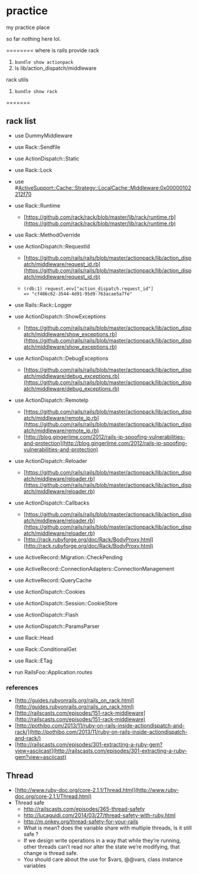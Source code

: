 practice
========

my practice place

so far nothing here lol.

========
where is rails provide rack

1. `bundle show actionpack`
2. ls lib/action_dispatch/middleware

rack utils

1. `bundle show rack`


=======
## rack list

- use DummyMiddleware
- use Rack::Sendfile
- use ActionDispatch::Static
- use Rack::Lock
- use #<ActiveSupport::Cache::Strategy::LocalCache::Middleware:0x00000102212f70>
- use Rack::Runtime
  - [https://github.com/rack/rack/blob/master/lib/rack/runtime.rb](https://github.com/rack/rack/blob/master/lib/rack/runtime.rb)
- use Rack::MethodOverride
- use ActionDispatch::RequestId
  - [https://github.com/rails/rails/blob/master/actionpack/lib/action_dispatch/middleware/request_id.rb](https://github.com/rails/rails/blob/master/actionpack/lib/action_dispatch/middleware/request_id.rb)
  - ```
    (rdb:1) request.env["action_dispatch.request_id"]
    => "cf486c62-3544-4d91-95d9-763acae5a7fe"
    ```
    
- use Rails::Rack::Logger
- use ActionDispatch::ShowExceptions
  - [https://github.com/rails/rails/blob/master/actionpack/lib/action_dispatch/middleware/show_exceptions.rb](https://github.com/rails/rails/blob/master/actionpack/lib/action_dispatch/middleware/show_exceptions.rb)
- use ActionDispatch::DebugExceptions
  - [https://github.com/rails/rails/blob/master/actionpack/lib/action_dispatch/middleware/debug_exceptions.rb](https://github.com/rails/rails/blob/master/actionpack/lib/action_dispatch/middleware/debug_exceptions.rb)
- use ActionDispatch::RemoteIp
  - [https://github.com/rails/rails/blob/master/actionpack/lib/action_dispatch/middleware/remote_ip.rb](https://github.com/rails/rails/blob/master/actionpack/lib/action_dispatch/middleware/remote_ip.rb)
  - [http://blog.gingerlime.com/2012/rails-ip-spoofing-vulnerabilities-and-protection](http://blog.gingerlime.com/2012/rails-ip-spoofing-vulnerabilities-and-protection)
- use ActionDispatch::Reloader
  - [https://github.com/rails/rails/blob/master/actionpack/lib/action_dispatch/middleware/reloader.rb](https://github.com/rails/rails/blob/master/actionpack/lib/action_dispatch/middleware/reloader.rb)
- use ActionDispatch::Callbacks
  - [https://github.com/rails/rails/blob/master/actionpack/lib/action_dispatch/middleware/reloader.rb](https://github.com/rails/rails/blob/master/actionpack/lib/action_dispatch/middleware/reloader.rb)
  - [http://rack.rubyforge.org/doc/Rack/BodyProxy.html](http://rack.rubyforge.org/doc/Rack/BodyProxy.html)
- use ActiveRecord::Migration::CheckPending
- use ActiveRecord::ConnectionAdapters::ConnectionManagement
- use ActiveRecord::QueryCache
- use ActionDispatch::Cookies
- use ActionDispatch::Session::CookieStore
- use ActionDispatch::Flash
- use ActionDispatch::ParamsParser
- use Rack::Head
- use Rack::ConditionalGet
- use Rack::ETag
- run RailsFoo::Application.routes

### references
- [http://guides.rubyonrails.org/rails_on_rack.html](http://guides.rubyonrails.org/rails_on_rack.html)
- [http://railscasts.com/episodes/151-rack-middleware](http://railscasts.com/episodes/151-rack-middleware)
- [http://pothibo.com/2013/11/ruby-on-rails-inside-actiondispatch-and-rack/](http://pothibo.com/2013/11/ruby-on-rails-inside-actiondispatch-and-rack/)
- [http://railscasts.com/episodes/301-extracting-a-ruby-gem?view=asciicast](http://railscasts.com/episodes/301-extracting-a-ruby-gem?view=asciicast)

## Thread
- [http://www.ruby-doc.org/core-2.1.1/Thread.html](http://www.ruby-doc.org/core-2.1.1/Thread.html)
- Thread safe
  - http://railscasts.com/episodes/365-thread-safety
  - http://lucaguidi.com/2014/03/27/thread-safety-with-ruby.html
  - http://m.onkey.org/thread-safety-for-your-rails
  - What is mean? does the variable share with multiple threads, Is it still safe ?
  - If we design write operations in a way that while they’re running, other threads can’t read nor alter the state we’re modifying, that change is thread safe.
  - You should care about the use for $vars, @@vars, class instance variables


